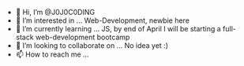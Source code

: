 - 👋 Hi, I’m @J0J0C0DING
- 👀 I’m interested in ... Web-Development, newbie here
- 🌱 I’m currently learning ... JS, by end of April I will be starting a full-stack web-development bootcamp
- 💞️ I’m looking to collaborate on ... No idea yet :)
- 📫 How to reach me ... 

<!---
J0J0C0DING/J0J0C0DING is a ✨ special ✨ repository because its `README.md` (this file) appears on your GitHub profile.
You can click the Preview link to take a look at your changes.
--->
